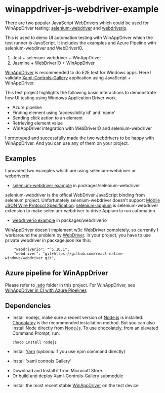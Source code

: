 # winappdriver-js-webdriver-example
There are two popular JavaScript WebDrivers which could be used for WinAppDriver testing: [selenium-webdriver](https://www.npmjs.com/package/selenium-webdriver) and [webdriverio](https://webdriver.io/).

This is used to demo UI automation testing with WinAppDriver which the test runner is JavaScript. It includes the examples and Azure Pipeline with selenium-webdirver and WebDriverIO.
1. Jest + selenium-webdriver + WinAppDriver
2. Jasmine + WebDriverIO + WinAppDriver


[WinAppDriver](https://github.com/Microsoft/WinAppDriver) is recommended to do E2E test for Windows apps.
Here I validate [Xaml-Controls-Gallery](https://github.com/Microsoft/Xaml-Controls-Gallery) application using JavaScript + WinAppDriver.

This test project highlights the following basic interactions to demonstrate how UI testing using Windows Application Driver work.
- Azure pipeline
- Finding element using 'accessibility id' and 'name'
- Sending click action to an element
- Retrieving element value
- WinAppDriver integration with WebDriverIO and selenium-webdriver

I prototyped and successfully made the two webdrivers to be happy with WinAppDriver. And you can use any of them on your project.

## Examples
I provided two examples which are using selenium-webdriver or webdriverio.

- [selenium-webdriver example](packages/selenium-webdriver/README.md) in packages/selenium-webdriver

selenium-webdriver is the offical WebDriver JavaScript binding from selenium project. Unfortunately selenium-webdriver doesn't support [Mobile JSON Wire Protocol Specification](https://github.com/SeleniumHQ/selenium/wiki/JsonWireProtocol).
[selenium-appium](https://www.npmjs.com/package/selenium-appium) is selenium-webdriver extension to make selenium-webdriver to drive Appium to run automation.

- [webdriverio example](packages/webdriverio/README.md) in packages/webdriverio

WinAppDriver doesn't implement w3c WebDriver completely, so currently I workaround the problem by [WebDriver](https://github.com/react-native-windows/webdriver). In your project, you have to use private webdriver in package.json lke this:
```
    "webdriverio": "^5.10.1",
    "webdriver": "git+https://github.com/react-native-windows/webdriver.git",
```

## Azure pipeline for WinAppDriver
Please refer to [.ado](.ado) folder in this project. 
For WinAppDriver, see [WinAppDriver in CI with Azure Pipelines](https://github.com/microsoft/WinAppDriver/blob/master/Docs/CI_AzureDevOps.md)

## Dependencies
* Install nodejs, make sure a recent version of [Node.js](https://nodejs.org) is installed. 
[Chocolatey](https://chocolatey.org/) is the recommended installation method. But you can also install Node directly from [NodeJs](https://nodejs.org/en/download/).  To use chocolately, from an elevated Command Prompt, run:
  ```
  choco install nodejs
  ```
* Install [Yarn](https://yarnpkg.com/en/docs/install) (*optional* if you use npm command directly)

* Install 'xaml controls Gallery'
- Download and Install it from Microsoft Store.
- Or build and deploy Xaml-Controls-Gallery submodule

* Install the most recent stable [WinAppDriver](https://github.com/Microsoft/WinAppDriver/releases) on the test device
